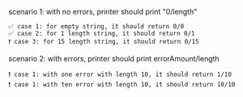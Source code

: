 scenario 1: with no errors, printer should print "0/length"

    ✅ case 1: for empty string, it should return 0/0
    ✅ case 2: for 1 length string, it should return 0/1
    ❗ case 3: for 15 length string, it should return 0/15

scenario 2: with errors, printer should print errorAmount/length

    ❗ case 1: with one error with length 10, it should return 1/10
    ❗ case 1: with ten error with length 10, it should return 10/10